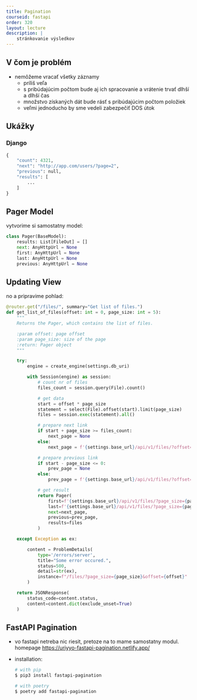 ```yaml
---
title: Pagination
courseid: fastapi
order: 320
layout: lecture
description: |
    stránkovanie výsledkov
---
```


## V čom je problém

* nemôžeme vracať všetky záznamy
  * príliš veľa
  * s pribúdajúcim počtom bude aj ich spracovanie a vrátenie trvať dlhší a dlhší čas
  * množstvo získaných dát bude rásť s pribúdajúcim počtom položiek
  * veľmi jednoducho by sme vedeli zabezpečiť DOS útok


## Ukážky

### Django

```python
{
    "count": 4321,
    "next": "http://app.com/users/?page=2",
    "previous": null,
    "results": [
        ...
    ]
}
```

## Pager Model

vytvorime si samostatny model:

```python
class Pager(BaseModel):
    results: List[FileOut] = []
    next: AnyHttpUrl = None
    first: AnyHttpUrl = None
    last: AnyHttpUrl = None
    previous: AnyHttpUrl = None
```


## Updating View

no a pripravime pohlad:

```python
@router.get("/files/", summary="Get list of files.")
def get_list_of_files(offset: int = 0, page_size: int = 5):
    """
    Returns the Pager, which contains the list of files.

    :param offset: page offset
    :param page_size: size of the page
    :return: Pager object
    """

    try:
        engine = create_engine(settings.db_uri)

        with Session(engine) as session:
            # count nr of files
            files_count = session.query(File).count()

            # get data
            start = offset * page_size
            statement = select(File).offset(start).limit(page_size)
            files = session.exec(statement).all()

            # prepare next link
            if start + page_size >= files_count:
                next_page = None
            else:
                next_page = f'{settings.base_url}/api/v1/files/?offset={offset + 1}&page_size={page_size}'

            # prepare previous link
            if start - page_size <= 0:
                prev_page = None
            else:
                prev_page = f'{settings.base_url}/api/v1/files/?offset={offset - 1}&page_size={page_size}'

            # get result
            return Pager(
                first=f'{settings.base_url}/api/v1/files/?page_size={page_size}',
                last=f'{settings.base_url}/api/v1/files/?page_size={page_size}&offset={(files_count // page_size) - 1}',
                next=next_page,
                previous=prev_page,
                results=files
            )

    except Exception as ex:

        content = ProblemDetails(
            type='/errors/server',
            title="Some error occured.",
            status=500,
            detail=str(ex),
            instance=f"/files/?page_size={page_size}&offset={offset}"
        )

    return JSONResponse(
        status_code=content.status,
        content=content.dict(exclude_unset=True)
    )
```



## FastAPI Pagination

* vo fastapi netreba nic riesit, pretoze na to mame samostatny modul. homepage https://uriyyo-fastapi-pagination.netlify.app/

* installation:
	```bash
    # with pip
    $ pip3 install fastapi-pagination

    # with poetry
    $ poetry add fastapi-pagination
	```
